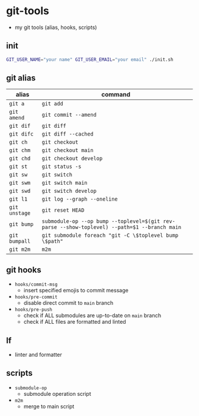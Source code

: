 # git-tools

- my git tools (alias, hooks, scripts)

## init

```sh
GIT_USER_NAME="your name" GIT_USER_EMAIL="your email" ./init.sh
```

## git alias

<!-- markdownlint-disable MD013 -->
| alias | command |
| --- | --- |
| `git a` | `git add` |
| `git amend` | `git commit --amend` |
| `git dif` | `git diff` |
| `git difc` | `git diff --cached` |
| `git ch` | `git checkout` |
| `git chm` | `git checkout main` |
| `git chd` | `git checkout develop` |
| `git st` | `git status -s` |
| `git sw` | `git switch` |
| `git swm` | `git switch main` |
| `git swd` | `git switch develop` |
| `git l1` | `git log --graph --oneline` |
| `git unstage` | `git reset HEAD` |
| `git bump` | `submodule-op --op bump --toplevel=$(git rev-parse --show-toplevel) --path=$1 --branch main` |
| `git bumpall` | `git submodule foreach "git -C \$toplevel bump \$path"` |
| `git m2m` | `m2m` |

## git hooks

- `hooks/commit-msg`
  - insert specified emojis to commit message
- `hooks/pre-commit`
  - disable direct commit to `main` branch
- `hooks/pre-push`
  - check if ALL submodules are up-to-date on `main` branch
  - check if ALL files are formatted and linted

## lf

- linter and formatter

## scripts

- `submodule-op`
  - submodule operation script
- `m2m`
  - merge to main script
